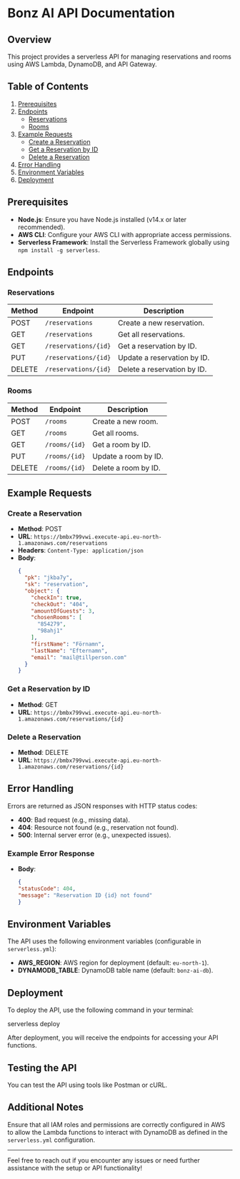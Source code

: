 # Bonz AI API Documentation

## Overview

This project provides a serverless API for managing reservations and rooms using AWS Lambda, DynamoDB, and API Gateway.

## Table of Contents

1. [Prerequisites](#prerequisites)
2. [Endpoints](#endpoints)
   - [Reservations](#reservations)
   - [Rooms](#rooms)
3. [Example Requests](#example-requests)
   - [Create a Reservation](#create-a-reservation)
   - [Get a Reservation by ID](#get-a-reservation-by-id)
   - [Delete a Reservation](#delete-a-reservation)
4. [Error Handling](#error-handling)
5. [Environment Variables](#environment-variables)
6. [Deployment](#deployment)

## Prerequisites

- **Node.js**: Ensure you have Node.js installed (v14.x or later recommended).
- **AWS CLI**: Configure your AWS CLI with appropriate access permissions.
- **Serverless Framework**: Install the Serverless Framework globally using `npm install -g serverless`.

## Endpoints

### Reservations

| Method | Endpoint                     | Description                      |
|--------|------------------------------|----------------------------------|
| POST   | `/reservations`              | Create a new reservation.        |
| GET    | `/reservations`              | Get all reservations.            |
| GET    | `/reservations/{id}`         | Get a reservation by ID.         |
| PUT    | `/reservations/{id}`         | Update a reservation by ID.      |
| DELETE | `/reservations/{id}`         | Delete a reservation by ID.      |

### Rooms

| Method | Endpoint                     | Description                      |
|--------|------------------------------|----------------------------------|
| POST   | `/rooms`                     | Create a new room.               |
| GET    | `/rooms`                     | Get all rooms.                   |
| GET    | `/rooms/{id}`                | Get a room by ID.                |
| PUT    | `/rooms/{id}`                | Update a room by ID.             |
| DELETE | `/rooms/{id}`                | Delete a room by ID.             |

## Example Requests

### Create a Reservation

- **Method**: POST
- **URL**: `https://bmbx799vwi.execute-api.eu-north-1.amazonaws.com/reservations`
- **Headers**: `Content-Type: application/json`
- **Body**:
  ```json
  {
    "pk": "jkba7y",
    "sk": "reservation",
    "object": {
      "checkIn": true,
      "checkOut": "404",
      "amountOfGuests": 3,
      "chosenRooms": [
        "854279",
        "98ahj1"
      ],
      "firstName": "Förnamn",
      "lastName": "Efternamn",
      "email": "mail@tillperson.com"
    }
  }

### Get a Reservation by ID

- **Method**: GET
- **URL**: `https://bmbx799vwi.execute-api.eu-north-1.amazonaws.com/reservations/{id}`

### Delete a Reservation

- **Method**: DELETE
- **URL**: `https://bmbx799vwi.execute-api.eu-north-1.amazonaws.com/reservations/{id}`

## Error Handling

Errors are returned as JSON responses with HTTP status codes:

- **400**: Bad request (e.g., missing data).
- **404**: Resource not found (e.g., reservation not found).
- **500**: Internal server error (e.g., unexpected issues).

### Example Error Response
- **Body**:
  ```json
  {
  "statusCode": 404,
  "message": "Reservation ID {id} not found"
  }

## Environment Variables

The API uses the following environment variables (configurable in `serverless.yml`):

- **AWS_REGION**: AWS region for deployment (default: `eu-north-1`).
- **DYNAMODB_TABLE**: DynamoDB table name (default: `bonz-ai-db`).

## Deployment

To deploy the API, use the following command in your terminal:

serverless deploy

After deployment, you will receive the endpoints for accessing your API functions.

## Testing the API

You can test the API using tools like Postman or cURL.

## Additional Notes

Ensure that all IAM roles and permissions are correctly configured in AWS to allow the Lambda functions to interact with DynamoDB as defined in the `serverless.yml` configuration.

---

Feel free to reach out if you encounter any issues or need further assistance with the setup or API functionality!
